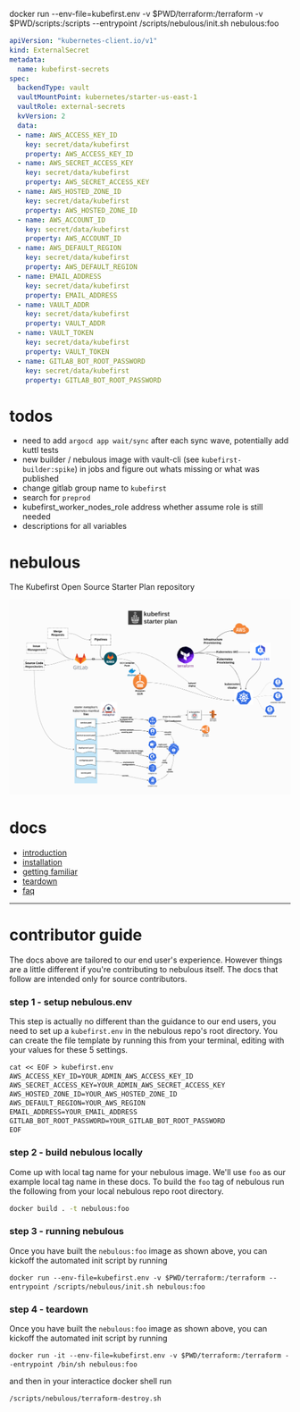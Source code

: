 docker run --env-file=kubefirst.env -v $PWD/terraform:/terraform -v $PWD/scripts:/scripts --entrypoint /scripts/nebulous/init.sh nebulous:foo

```yaml
apiVersion: "kubernetes-client.io/v1"
kind: ExternalSecret
metadata:
  name: kubefirst-secrets
spec:
  backendType: vault
  vaultMountPoint: kubernetes/starter-us-east-1
  vaultRole: external-secrets
  kvVersion: 2
  data:
  - name: AWS_ACCESS_KEY_ID
    key: secret/data/kubefirst
    property: AWS_ACCESS_KEY_ID
  - name: AWS_SECRET_ACCESS_KEY
    key: secret/data/kubefirst
    property: AWS_SECRET_ACCESS_KEY
  - name: AWS_HOSTED_ZONE_ID
    key: secret/data/kubefirst
    property: AWS_HOSTED_ZONE_ID
  - name: AWS_ACCOUNT_ID
    key: secret/data/kubefirst
    property: AWS_ACCOUNT_ID
  - name: AWS_DEFAULT_REGION
    key: secret/data/kubefirst
    property: AWS_DEFAULT_REGION
  - name: EMAIL_ADDRESS
    key: secret/data/kubefirst
    property: EMAIL_ADDRESS
  - name: VAULT_ADDR
    key: secret/data/kubefirst
    property: VAULT_ADDR
  - name: VAULT_TOKEN
    key: secret/data/kubefirst
    property: VAULT_TOKEN
  - name: GITLAB_BOT_ROOT_PASSWORD
    key: secret/data/kubefirst
    property: GITLAB_BOT_ROOT_PASSWORD

```

# todos 
- need to add `argocd app wait/sync` after each sync wave, potentially add kuttl tests
- new builder / nebulous image with vault-cli (see `kubefirst-builder:spike`) in jobs and figure out whats missing or what was published
- change gitlab group name to `kubefirst`
- search for `preprod` 
- kubefirst_worker_nodes_role address whether assume role is still needed
- descriptions for all variables


# nebulous
The Kubefirst Open Source Starter Plan repository

![images/starter.png](images/starter.png)

# docs
- [introduction](https://docs.kubefirst.com/starter/)
- [installation](https://docs.kubefirst.com/starter/nebulous/)
- [getting familiar](https://docs.kubefirst.com/starter/getting-familiar/)
- [teardown](https://docs.kubefirst.com/starter/teardown/)
- [faq](https://docs.kubefirst.com/starter/faq/)

---

# contributor guide

The docs above are tailored to our end user's experience. However things are a little different if you're contributing to nebulous itself. The docs that follow are intended only for source contributors.

### step 1 - setup nebulous.env

This step is actually no different than the guidance to our end users, you need to set up a `kubefirst.env` in the nebulous repo's root directory. You can create the file template by running this from your terminal, editing with your values for these 5 settings.

```
cat << EOF > kubefirst.env
AWS_ACCESS_KEY_ID=YOUR_ADMIN_AWS_ACCESS_KEY_ID
AWS_SECRET_ACCESS_KEY=YOUR_ADMIN_AWS_SECRET_ACCESS_KEY
AWS_HOSTED_ZONE_ID=YOUR_AWS_HOSTED_ZONE_ID
AWS_DEFAULT_REGION=YOUR_AWS_REGION
EMAIL_ADDRESS=YOUR_EMAIL_ADDRESS
GITLAB_BOT_ROOT_PASSWORD=YOUR_GITLAB_BOT_ROOT_PASSWORD
EOF
```

### step 2 - build nebulous locally

Come up with local tag name for your nebulous image. We'll use `foo` as our example local tag name in these docs. To build the `foo` tag of nebulous run the following from your local nebulous repo root directory.

```bash
docker build . -t nebulous:foo
```

### step 3 - running nebulous

Once you have built the `nebulous:foo` image as shown above, you can kickoff the automated init script by running

```
docker run --env-file=kubefirst.env -v $PWD/terraform:/terraform --entrypoint /scripts/nebulous/init.sh nebulous:foo
```

### step 4 - teardown

Once you have built the `nebulous:foo` image as shown above, you can kickoff the automated init script by running

```
docker run -it --env-file=kubefirst.env -v $PWD/terraform:/terraform --entrypoint /bin/sh nebulous:foo
```

and then in your interactice docker shell run

```
/scripts/nebulous/terraform-destroy.sh
```